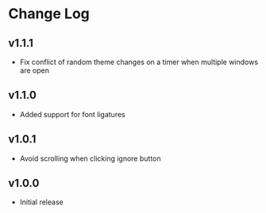 # Change Log

## v1.1.1

- Fix conflict of random theme changes on a timer when multiple windows are open 

## v1.1.0

- Added support for font ligatures

## v1.0.1

- Avoid scrolling when clicking ignore button

## v1.0.0

- Initial release